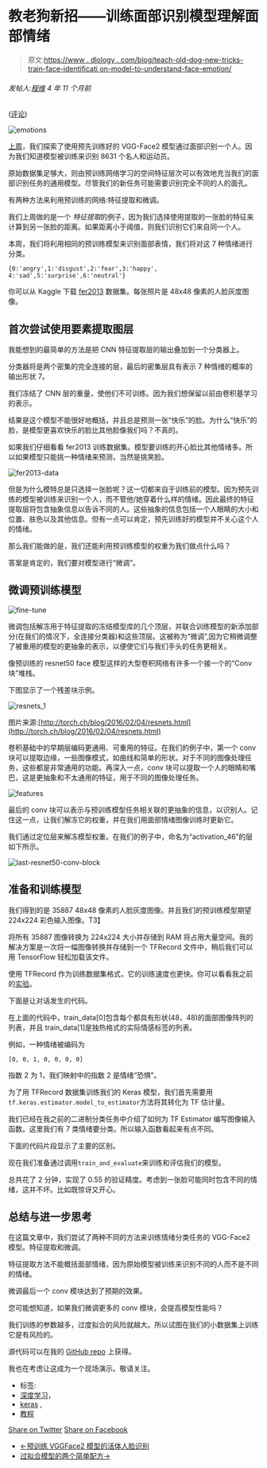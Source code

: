 # 教老狗新招——训练面部识别模型理解面部情绪

> 原文:[https://www . dlology . com/blog/teach-old-dog-new-tricks-train-face-identificati on-model-to-understand-face-emotion/](https://www.dlology.com/blog/teach-old-dog-new-tricks-train-facial-identification-model-to-understand-facial-emotion/)

###### 发帖人:[程维](/blog/author/Chengwei/) 4 年 11 个月前

([评论](/blog/teach-old-dog-new-tricks-train-facial-identification-model-to-understand-facial-emotion/#disqus_thread))

![emotions](../Images/b330baa2fb9d3280eb7b1ea00ad842d4.png)

[上周](https://www.dlology.com/blog/live-face-identification-with-pre-trained-vggface2-model/)，我们探索了使用预先训练好的 VGG-Face2 模型通过面部识别一个人。因为我们知道模型被训练来识别 8631 个名人和运动员。

原始数据集足够大，则由预训练网络学习的空间特征层次可以有效地充当我们的面部识别任务的通用模型。尽管我们的新任务可能需要识别完全不同的人的面孔。

有两种方法来利用预训练的网络:特征提取和微调。

我们上周做的是一个 *特征提取*的例子，因为我们选择使用提取的一张脸的特征来计算到另一张脸的距离。如果距离小于阈值，则我们识别它们来自同一个人。

本周，我们将利用相同的预训练模型来识别面部表情，我们将对这 7 种情绪进行分类。

```
{0:'angry',1:'disgust',2:'fear',3:'happy', 4:'sad',5:'surprise',6:'neutral'}
```

你可以从 Kaggle 下载 [fer2013](https://www.kaggle.com/c/challenges-in-representation-learning-facial-expression-recognition-challenge/data) 数据集。每张照片是 48x48 像素的人脸灰度图像。

## 首次尝试使用要素提取图层

我能想到的最简单的方法是把 CNN 特征提取层的输出叠加到一个分类器上。

分类器将是两个密集的完全连接的层，最后的密集层具有表示 7 种情绪的概率的输出形状 7。

我们冻结了 CNN 层的重量，使他们不可训练。因为我们想保留以前由卷积基学习的表示。

结果是这个模型不能很好地概括，并且总是预测一张“快乐”的脸。为什么“快乐”的脸，是模型更喜欢快乐的脸比其他脸像我们吗？不真的。

如果我们仔细看看 fer2013 训练数据集。模型要训练的开心脸比其他情绪多。所以如果模型只能挑一种情绪来预测，当然是挑笑脸。

![fer2013-data](../Images/67b5630995e5db5cef20859a9b264c12.png)

但是为什么模特总是只选择一张脸呢？这一切都来自于训练前的模型。因为预先训练的模型被训练来识别一个人，而不管他/她穿着什么样的情绪。因此最终的特征提取层将包含抽象信息以告诉不同的人。这些抽象的信息包括一个人眼睛的大小和位置、肤色以及其他信息。但有一点可以肯定，预先训练好的模型并不关心这个人的情绪。

那么我们能做的是，我们还能利用预训练模型的权重为我们做点什么吗？

答案是肯定的，我们要对模型进行“微调”。

## 微调预训练模型

![fine-tune](../Images/e5666b37bd1910cea15a3066069e3af9.png)

微调包括解冻用于特征提取的冻结模型库的几个顶层，并联合训练模型的新添加部分(在我们的情况下，全连接分类器)和这些顶层。这被称为“微调”,因为它稍微调整了被重用的模型的更抽象的表示，以便使它们与我们手头的任务更相关。

像预训练的 resnet50 face 模型这样的大型卷积网络有许多一个接一个的“Conv 块”堆栈。

下图显示了一个残差块示例。

![resnets_1](../Images/4bceeee4628c7f290a1ae227ca7a4b23.png)

图片来源:[http://torch.ch/blog/2016/02/04/resnets.html](http://torch.ch/blog/2016/02/04/resnets.html)

卷积基础中的早期层编码更通用、可重用的特征。在我们的例子中，第一个 conv 块可以提取边缘，一些图像模式，如曲线和简单的形状。对于不同的图像处理任务，这些都是非常通用的功能。再深入一点，conv 块可以提取一个人的眼睛和嘴巴，这是更抽象和不太通用的特征，用于不同的图像处理任务。

![features](../Images/d35734bbdfab3a72279ef108aa0ecbff.png)

最后的 conv 块可以表示与预训练模型任务相关联的更抽象的信息，以识别人。记住这一点，让我们解冻它的权重，并在我们用面部情绪图像训练时更新它。

我们通过定位层来解冻模型权重。在我们的例子中，命名为“activation_46”的层如下所示。

![last-resnet50-conv-block](../Images/ab4e277e9c9d74d14ebdab1d9a037153.png)

## 准备和训练模型

我们得到的是 35887 48x48 像素的人脸灰度图像。并且我们的预训练模型期望 224x224 彩色输入图像。T3】

将所有 35887 图像转换为 224x224 大小并存储到 RAM 将占用大量空间。我的解决方案是一次将一幅图像转换并存储到一个 TFRecord 文件中，稍后我们可以用 TensorFlow 轻松加载该文件。

使用 TFRecord 作为训练数据集格式，它的训练速度也更快。你可以看看我之前的[实验](https://www.dlology.com/blog/how-to-leverage-tensorflows-tfrecord-to-train-keras-model/)。

下面是让对话发生的代码。

在上面的代码中，train_data[0]包含每个都具有形状(48，48)的面部图像阵列的列表，并且 train_data[1]是独热格式的实际情感标签的列表。

例如，一种情绪被编码为

```
[0, 0, 1, 0, 0, 0, 0]
```

指数 2 为 1，我们映射中的指数 2 是情绪“恐惧”。

为了用 TFRecord 数据集训练我们的 Keras 模型，我们首先需要用`tf.keras.estimator.model_to_estimator`方法将其转化为 TF 估计量。

我们已经在我之前的二进制分类任务中介绍了如何为 TF Estimator 编写图像输入函数。这里我们有 7 类情绪要分类。所以输入函数看起来有点不同。

下面的代码片段显示了主要的区别。

现在我们准备通过调用`train_and_evaluate`来训练和评估我们的模型。

总共花了 2 分钟，实现了 0.55 的验证精度。考虑到一张脸可能同时包含不同的情绪，这并不坏。比如既惊讶又开心。

## 总结与进一步思考

在这篇文章中，我们尝试了两种不同的方法来训练情绪分类任务的 VGG-Face2 模型。特征提取和微调。

特征提取方法不能概括面部情绪，因为原始模型被训练来识别不同的人而不是不同的情绪。

微调最后一个 conv 模块达到了预期的效果。

您可能想知道，如果我们微调更多的 conv 模块，会提高模型性能吗？

我们训练的参数越多，过度拟合的风险就越大。所以试图在我们的小数据集上训练它是有风险的。

源代码可以在我的 [GitHub repo](https://github.com/Tony607/Fine-Tune-Emotion) 上获得。

我也在考虑让这成为一个现场演示。敬请关注。

*   标签:
*   [深度学习](/blog/tag/deep-learning/)，
*   [keras](/blog/tag/keras/) ,
*   [教程](/blog/tag/tutorial/)

[Share on Twitter](https://twitter.com/intent/tweet?url=https%3A//www.dlology.com/blog/teach-old-dog-new-tricks-train-facial-identification-model-to-understand-facial-emotion/&text=Teach%20Old%20Dog%20New%20Tricks%20-%20Train%20Facial%20identification%20model%20to%20understand%20Facial%20Emotion) [Share on Facebook](https://www.facebook.com/sharer/sharer.php?u=https://www.dlology.com/blog/teach-old-dog-new-tricks-train-facial-identification-model-to-understand-facial-emotion/)

*   [←预训练 VGGFace2 模型的活体人脸识别](/blog/live-face-identification-with-pre-trained-vggface2-model/)
*   [过拟合模型的两个简单配方→](/blog/two-simple-recipes-for-over-fitted-model/)